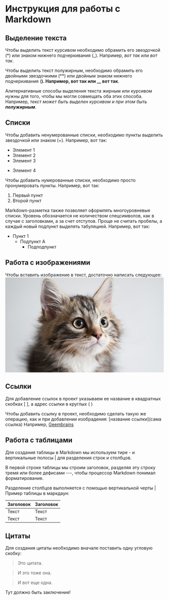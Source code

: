 # Инструкция для работы с Markdown

## Выделение текста

Чтобы выделить текст курсивом необходимо обрамить его звездочкой (*) или знаком нижнего подчеркивания (_). Например, *вот так* или _вот так_.

Чтобы выделить текст полужирным, необходимо обрамить его двойными звездочкими (**) или двойным знаком нижнего подчеркивания (__). Например, **вот так** или __ вот так__.

Алитернативные способы выделения текста жирным или курсивом нужны для того, чтобы мы могли совмещать оба этих способа. Например, _текст может быть выделен курсивом и при этом быть **полужирным**_.

## Списки

Чтобы добавить ненумерованные списки, необходимо пункты выделить звездочкой или знаком (+). Например, вот так:
* Элемент 1
* Элемент 2
* Элемент 3
+ Элемент 4

Чтобы добавить нумерованные списки, необходимо просто пронумеровать пункты. Например, вот так:
1. Первый пункт
2. Второй пункт

Markdown-разметка также позволяет оформлять многоуровневые списки. Уровень обозначается не количеством спецсимволов, как в случае с заголовками, а за счет отступов. Проще не считать пробелы, а каждый новый подпункт выделять табуляцией. Например, вот так:
   - Пункт 1
       - Подпункт А
            - Подподпункт

## Работа с изображениями

Чтобы вставить изображение в текст, достаточно написать следующее:
![Привет, это Тефтелька](Teftelka.jpg) 


## Ссылки
Для добавление ссылок в проект указываем ее название в квадратных скобках [ ], а адрес ссылки в круглых ( )

Чтобы добавить ссылку в проект, необходимо сделать такую же операцию, как и при добавлении изобрадения:
[название ссылки](сама ссылка)
Например, [Geembrains](https://gb.ru/)

## Работа с таблицами

Для создания таблицы в Markdown мы используем тире - и вертикальные полосы | для разделения строк и столбцов.

В первой строке таблицы мы строим заголовок, разделяя эту строку тремя или более дефисами ---, чтобы процессор Markdown понимал форматирование.

Разделение столбцов выполняется с помощью вертикальной черты |
Пример таблицы в маркдаун:

| Заголовок  | Заголовок   |
| ------- | -------- |
| Текст   | Текст    |
| Текст   | Текст    |

## Цитаты

Для создания цитаты необходимо вначале поставить одну угловую скобку:

> Это цитата.

> И это тоже она.

> И вот еще одна.

Тут должно быть заключение!
